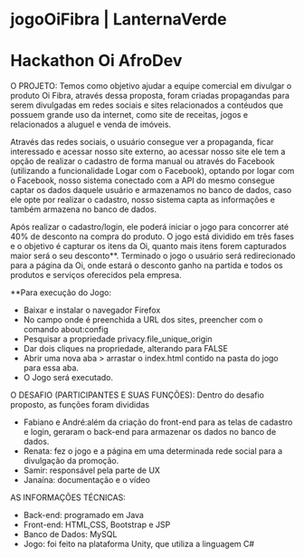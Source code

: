 # jogoOiFibra | LanternaVerde
# Hackathon Oi AfroDev 

O PROJETO: Temos como objetivo ajudar a equipe comercial em divulgar o produto Oi Fibra, através dessa proposta, foram criadas propagandas para serem divulgadas em redes sociais e sites relacionados a contéudos que possuem grande uso da internet, como site de receitas, jogos e relacionados a aluguel e venda de imóveis.

Através das redes sociais, o usuário consegue ver a propaganda, ficar interessado e acessar nosso site externo, ao acessar nosso site ele tem a opção de realizar o cadastro de forma manual ou através do Facebook (utilizando a funcionalidade Logar com o Facebook), optando por logar com o Facebook, nosso sistema conectado com a API do mesmo consegue captar os dados daquele usuário e armazenamos no banco de dados, caso ele opte por realizar o cadastro, nosso sistema capta as informações e também armazena no banco de dados.

Após realizar o cadastro/login, ele poderá iniciar o jogo para concorrer até 40% de desconto na compra do produto. O jogo está dividido em três fases e o objetivo é capturar os itens da Oi, quanto mais itens forem capturados maior será o seu desconto**. Terminado o jogo o usuário será redirecionado para a página da Oi, onde estará o desconto ganho na partida e todos os produtos e serviços oferecidos pela empresa.

**Para execução do Jogo:

- Baixar e instalar o navegador Firefox
- No campo onde é preenchida a URL dos sites, preencher com o comando about:config
- Pesquisar a propriedade privacy.file_unique_origin
- Dar dois cliques na propriedade, alterando para FALSE
- Abrir uma nova aba > arrastar o index.html contido na pasta do jogo para essa aba.
- O Jogo será executado.

O DESAFIO (PARTICIPANTES E SUAS FUNÇÕES): Dentro do desafio proposto, as funções foram divididas
- Fabiano e André:além da criação do front-end para as telas de cadastro e login, geraram o back-end para armazenar os dados no banco de dados.
- Renata: fez o jogo e a página em uma determinada rede social para a divulgação da promoção.
- Samir: responsável pela parte de UX
- Janaína: documentação e o vídeo

AS INFORMAÇÕES TÉCNICAS: 
- Back-end: programado em Java 
- Front-end: HTML,CSS, Bootstrap e JSP 
- Banco de Dados: MySQL 
- Jogo: foi feito na plataforma Unity, que utiliza a linguagem C#
